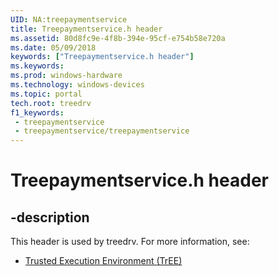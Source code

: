 ```yaml
---
UID: NA:treepaymentservice
title: Treepaymentservice.h header
ms.assetid: 80d8fc9e-4f8b-394e-95cf-e754b58e720a
ms.date: 05/09/2018
keywords: ["Treepaymentservice.h header"]
ms.keywords: 
ms.prod: windows-hardware
ms.technology: windows-devices
ms.topic: portal
tech.root: treedrv
f1_keywords:
 - treepaymentservice
 - treepaymentservice/treepaymentservice
---
```


# Treepaymentservice.h header


## -description

This header is used by treedrv. For more information, see:

- [Trusted Execution Environment (TrEE)](../_treedrv/index.md)

